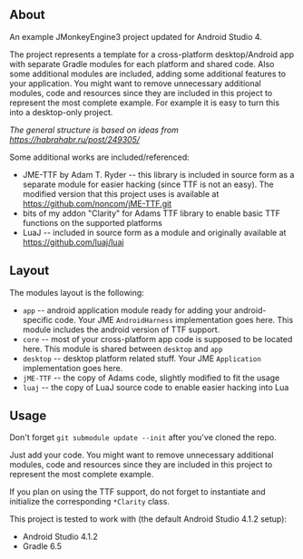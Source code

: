 ## About

An example JMonkeyEngine3 project updated for Android Studio 4.

The project represents a template for a cross-platform desktop/Android app with
separate Gradle modules for each platform and shared code. Also some additional
modules are included, adding some additional features to your application. You
might want to remove unnecessary additional modules, code and resources since
they are included in this project to represent the most complete example. For example
it is easy to turn this into a desktop-only project.

*The general structure is based on ideas from https://habrahabr.ru/post/249305/*

Some additional works are included/referenced:
- JME-TTF by Adam T. Ryder -- this library is included in source form as a separate module for easier hacking (since TTF is not an easy). The modified version that this project uses is available at https://github.com/noncom/jME-TTF.git
- bits of my addon "Clarity" for Adams TTF library to enable basic TTF functions on the supported platforms
- LuaJ -- included in source form as a module and originally available at https://github.com/luaj/luaj

## Layout

The modules layout is the following:
- `app` -- android application module ready for adding your android-specific code. Your JME `AndroidHarness` implementation goes here. This module includes the android version of TTF support.
- `core` -- most of your cross-platform app code is supposed to be located here. This module is shared between `desktop` and `app`
- `desktop` -- desktop platform related stuff. Your JME `Application` implementation goes here.
- `jME-TTF` -- the copy of Adams code, slightly modified to fit the usage
- `luaj` -- the copy of LuaJ source code to enable easier hacking into Lua

## Usage

Don't forget `git submodule update --init` after you've cloned the repo.

Just add your code. You might want to remove unnecessary additional modules, code and resources since
they are included in this project to represent the most complete example.

If you plan on using the TTF support, do not forget to instantiate and initialize the corresponding `*Clarity` class.

This project is tested to work with (the default Android Studio 4.1.2 setup):
 - Android Studio 4.1.2
 - Gradle 6.5